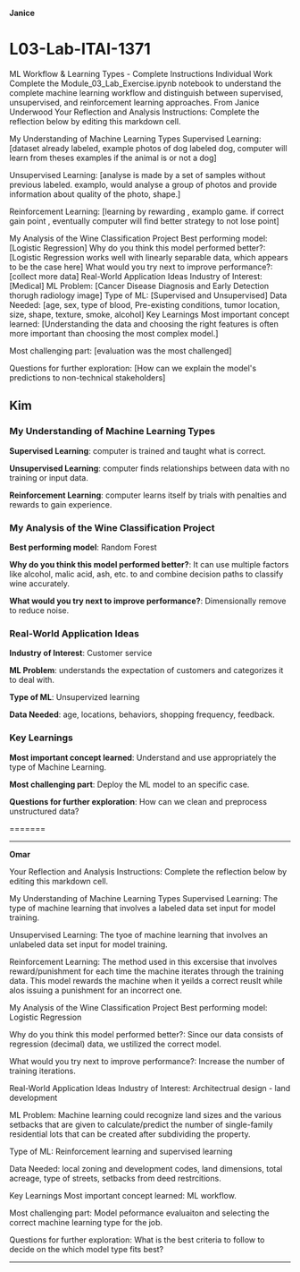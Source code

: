 **Janice**
# L03-Lab-ITAI-1371
ML Workflow &amp; Learning Types - Complete Instructions Individual Work Complete the Module_03_Lab_Exercise.ipynb notebook to understand the complete machine learning workflow and distinguish between supervised, unsupervised, and reinforcement learning approaches.
From Janice Underwood
Your Reflection and Analysis
Instructions: Complete the reflection below by editing this markdown cell.

My Understanding of Machine Learning Types
Supervised Learning: [dataset already labeled, example photos of dog labeled dog, computer will learn from theses examples if the animal is or not a dog]

Unsupervised Learning: [analyse is made by a set of samples without previous labeled. examplo, would analyse a group of photos and provide information about quality of the photo, shape.]

Reinforcement Learning: [learning by rewarding , examplo game. if correct gain point , eventually computer will find better strategy to not lose point]

My Analysis of the Wine Classification Project
Best performing model: [Logistic Regression]
Why do you think this model performed better?: [Logistic Regression works well with linearly separable data, which appears to be the case here]
What would you try next to improve performance?: [collect more data]
Real-World Application Ideas
Industry of Interest: [Medical]
ML Problem: [Cancer Disease Diagnosis and Early Detection thorugh radiology image]
Type of ML: [Supervised and Unsupervised]
Data Needed: [age, sex, type of blood, Pre-existing conditions, tumor location, size, shape, texture, smoke, alcohol]
Key Learnings
Most important concept learned: [Understanding the data and choosing the right features is often more important than choosing the most complex model.]

Most challenging part: [evaluation was the most challenged]

Questions for further exploration: [How can we explain the model's predictions to non-technical stakeholders]
## Kim
### My Understanding of Machine Learning Types
**Supervised Learning**: computer is trained and taught what is correct.

**Unsupervised Learning**: computer finds relationships between data with no training or input data.

**Reinforcement Learning**: computer learns itself by trials with penalties and rewards to gain experience.
### My Analysis of the Wine Classification Project

**Best performing model**: Random Forest

**Why do you think this model performed better?**: It can use multiple factors like alcohol, malic acid, ash, etc. to and combine decision paths to classify wine accurately.

**What would you try next to improve performance?**: Dimensionally remove to reduce noise.

### Real-World Application Ideas

**Industry of Interest**: Customer service

**ML Problem**: understands the expectation of customers and categorizes it to deal with.

**Type of ML**: Unsupervized learning

**Data Needed**: age, locations, behaviors, shopping frequency, feedback.

### Key Learnings

**Most important concept learned**: Understand and use appropriately the type of Machine Learning.

**Most challenging part**: Deploy the ML model to an specific case.

**Questions for further exploration**: How can we clean and preprocess unstructured data?

=======
______________

**Omar**

Your Reflection and Analysis
Instructions: Complete the reflection below by editing this markdown cell.

My Understanding of Machine Learning Types
Supervised Learning: The type of machine learning that involves a labeled data set input for model training.

Unsupervised Learning: The tyoe of machine learning that involves an unlabeled data set input for model training.

Reinforcement Learning: The method used in this excersise that involves reward/punishment for each time the machine iterates through the training data. This model rewards the machine when it yeilds a correct reuslt while alos issuing a punishment for an incorrect one.

My Analysis of the Wine Classification Project
Best performing model: Logistic Regression

Why do you think this model performed better?: Since our data consists of regression (decimal) data, we ustilized the correct model.

What would you try next to improve performance?: Increase the number of training iterations.

Real-World Application Ideas
Industry of Interest: Architectrual design - land development

ML Problem: Machine learning could recognize land sizes and the various setbacks that are given to calculate/predict the number of single-family residential lots that can be created after subdividing the property.

Type of ML: Reinforcement learning and supervised learning

Data Needed: local zoning and development codes, land dimensions, total acreage, type of streets, setbacks from deed restrcitions.

Key Learnings
Most important concept learned: ML workflow.

Most challenging part: Model peformance evaluaiton and selecting the correct machine learning type for the job.

Questions for further exploration: What is the best criteria to follow to decide on the which model type fits best?

______________________________________________________________________________________________________________________________


